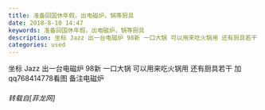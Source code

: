 ```yaml
---
title: 准备回国休年假，出电磁炉，锅等厨具
date: 2018-8-10 14:47
keywords: 准备回国休年假，出电磁炉，锅等厨具
description: 坐标 Jazz 出一台电磁炉 98新 一口大锅 可以用来吃火锅用 还有厨具若干 加qq768414778看图 备注电磁炉 
categories: used
---
```

<td class="t_f" id="postmessage_1621544">

坐标 Jazz 出一台电磁炉 98新 一口大锅 可以用来吃火锅用 还有厨具若干 加qq768414778看图 备注电磁炉 </td>
###### 转载自[菲龙网]